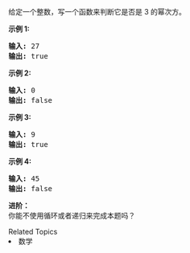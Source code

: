 <p>给定一个整数，写一个函数来判断它是否是 3&nbsp;的幂次方。</p>

<p><strong>示例 1:</strong></p>

<pre><strong>输入:</strong> 27
<strong>输出:</strong> true
</pre>

<p><strong>示例 2:</strong></p>

<pre><strong>输入:</strong> 0
<strong>输出:</strong> false</pre>

<p><strong>示例 3:</strong></p>

<pre><strong>输入:</strong> 9
<strong>输出:</strong> true</pre>

<p><strong>示例 4:</strong></p>

<pre><strong>输入:</strong> 45
<strong>输出:</strong> false</pre>

<p><strong>进阶：</strong><br>
你能不使用循环或者递归来完成本题吗？</p>
<div><div>Related Topics</div><div><li>数学</li></div></div>